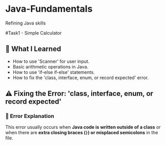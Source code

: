 # Java-Fundamentals
Refining Java skills 

#Task1 - Simple Calculator

## 📝 What I Learned
- How to use 'Scanner' for user input.
- Basic arithmetic operations in Java.
- How to use 'if-else if-else' statements.
- How to fix the 'class, interface, enum, or record expected' error.

## ⚠️ Fixing the Error: 'class, interface, enum, or record expected'
### **🚀 Error Explanation**
This error usually occurs when **Java code is written outside of a class** 
or when there are **extra closing braces (`}`) or 
misplaced semicolons** in the file.
